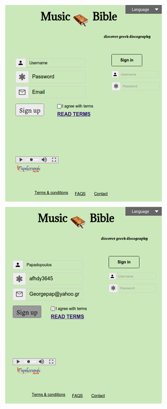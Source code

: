 ![Image of first](https://github.com/dexiakyriou/Music-Bible/blob/master/mockups/First_Page.png)

![](https://github.com/dexiakyriou/Music-Bible/blob/master/mockups/sign_up1_fill.png)
